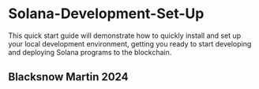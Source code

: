 # Solana-Development-Set-Up
This quick start guide will demonstrate how to quickly install and set up your local development environment, getting you ready to start developing and deploying Solana programs to the blockchain.
## Blacksnow Martin 2024